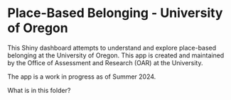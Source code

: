 # Place-Based Belonging - University of Oregon

This Shiny dashboard attempts to understand and explore place-based belonging at the University of Oregon. This app is created and maintained by the Office of Assessment and Research (OAR) at the University.

The app is a work in progress as of Summer 2024.

What is in this folder? 


